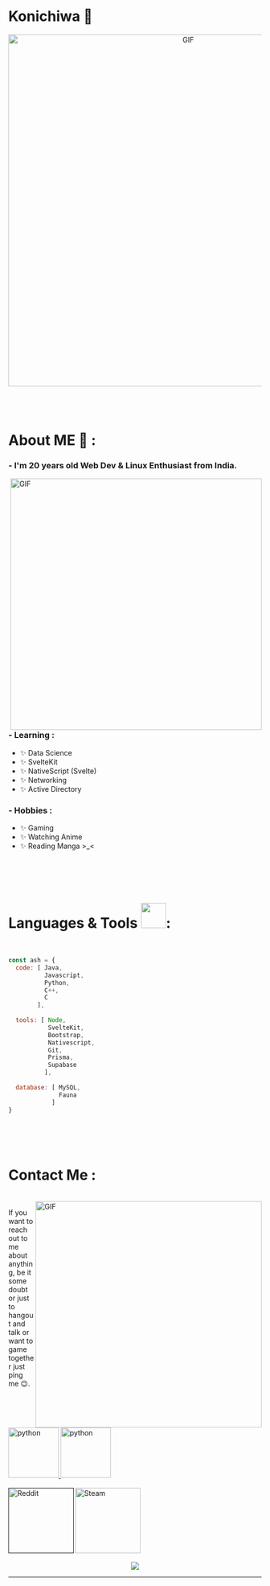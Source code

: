 # Konichiwa 👋

<div align="center">
<img hight="300" width="700" alt="GIF" align="center" src="https://github.com/Xx-Ashutosh-xX/Xx-Ashutosh-xX/blob/master/assets/208593.gif">
</div>

</br>
</br>
</br>


# About ME 💬 :

### - I'm 20 years old Web Dev & Linux Enthusiast from India.

<img hight="400" width="500" alt="GIF" align="right" src="https://github.com/Xx-Ashutosh-xX/Xx-Ashutosh-xX/blob/master/assets/1936.gif">

### - Learning :
- ✨ Data Science
- ✨ SvelteKit
- ✨ NativeScript (Svelte)
- ✨ Networking
- ✨ Active Directory

### - Hobbies : 
- ✨ Gaming
- ✨ Watching Anime
- ✨ Reading Manga >_<

</br>
</br>
</br>



# Languages & Tools <img src="https://media.giphy.com/media/VgCDAzcKvsR6OM0uWg/giphy.gif" width="50">:
</br>

```javascript
const ash = {
  code: [ Java, 
          Javascript, 
          Python, 
          C++, 
          C
        ],
        
  tools: [ Node, 
           SvelteKit, 
           Bootstrap, 
           Nativescript, 
           Git, 
           Prisma, 
           Supabase
          ],
          
  database: [ MySQL, 
              Fauna
            ]
}
```
</br>
</br>
</br>



# Contact Me :

<p>
 </br>


<img hight="320" width="450" align="right" alt="GIF" src="https://github.com/Xx-Ashutosh-xX/Xx-Ashutosh-xX/blob/master/assets/93195.gif">


If you want to reach out to me about anything, be it some doubt or just to hangout and talk or want to game together just ping me 😉.

<a href="mailto:aswinzero2@gmail.com">
  <img src="https://img.shields.io/badge/-gmail-282c34?style=flat&logo=gmail&labelColor=white" alt="python" width="100" hight="50">
</a>
<a href="https://www.t.me/park_mujin/">
  <img src="https://img.shields.io/badge/-telegram-282c34?style=flat&logo=telegram&labelColor=white" alt="python" width="100" hight="50">
</br>
</br>
</a>
<a href="">
  <img align="left" alt=" Reddit" width="130" hight="100" src="" />
</a>
<a href="https://steamcommunity.com/profiles/76561198182224539/">
  <img align="left" alt="Steam" width="130" hight="100" src="" />
</a>
 </p>
 

</br>
</br>
</br>
</br>
</br>
</br>
</br>



<p align="center" >  
  <a href="https://github.com/ashzero2/github-readme-stats"> 
<img  src="https://github-readme-stats.vercel.app/api?username=ashzero2&&show_icons=true&theme=radical"/>
  </a>
  </p>

*************

